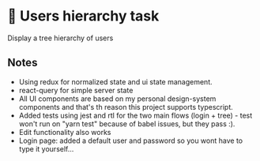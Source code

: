 # :dizzy: Users hierarchy task
Display a tree hierarchy of users

## Notes
- Using redux for normalized state and ui state management.
- react-query for simple server state
- All UI components are based on my personal design-system components and that's th reason this project supports typescript.
- Added tests using jest and rtl for the two main flows (login + tree) - test won't run on "yarn test" because of babel issues, but they pass :).
- Edit functionality also works
- Login page: added a default user and password so you wont have to type it yourself...

